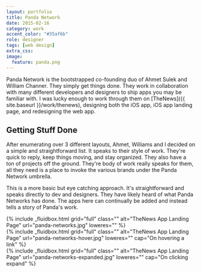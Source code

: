 ```yaml
---
layout: portfolio
title: Panda Network
date: 2015-02-16
category: work
accent_color: "#35af6b"
role: designer
tags: [web design]
extra_css:
image:
  feature: panda.png
---
```


Panda Network is the bootstrapped co-founding duo of Ahmet Sulek and William Channer. They simply get things done. They work in collaboration with many different developers and designers to ship apps you may be familiar with. I was lucky enough to work through them on [TheNews]({{ site.baseurl }}/work/thenews), designing both the iOS app, iOS app landing page, and redesigning the web app.

## Getting Stuff Done
After enumerating over 3 different layouts, Ahmet, Williams and I decided on a simple and straightforward list. It speaks to their style of work. They're quick to reply, keep things moving, and stay organized. They also have a ton of projects off the ground. They're body of work really speaks for them, all they need is a place to invoke the various brands under the Panda Network umbrella.

This is a more basic but eye catching approach. It's straightforward and speaks directly to dev and designers. They have likely heard of what Panda Networks has done. The apps here can continually be added and instead tells a story of Panda's work.

<div>{% include _fluidbox.html grid="full" class="" alt="TheNews App Landing Page" url="panda-networks.jpg" loweres="" %}</div>

<div>{% include _fluidbox.html grid="full" class="" alt="TheNews App Landing Page" url="panda-networks-hover.jpg" loweres="" cap="On hovering a link" %}</div>

<div>{% include _fluidbox.html grid="full" class="" alt="TheNews App Landing Page" url="panda-networks-expanded.jpg" loweres="" cap="On clicking expand" %}</div>

